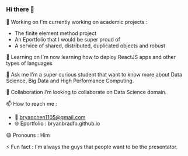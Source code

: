 ### Hi there 👋

<!--
**BryanBradfo/BryanBradfo** is a ✨ _special_ ✨ repository because its `README.md` (this file) appears on your GitHub profile.

Here are some ideas to get you started:

- 🔭 I’m currently working on ...
- 🌱 I’m currently learning ...
- 👯 I’m looking to collaborate on ...
- 🤔 I’m looking for help with ...
- 💬 Ask me about ...
- 📫 How to reach me: ...
- 😄 Pronouns: ...
- ⚡ Fun fact: ...
-->

🔭 Working on
I'm currently working on academic projects : 
- The finite element method project
- An Eportfolio that I would be super proud of
- A service of shared, distributed, duplicated objects and robust

🌱 Learning on
I'm now learning how to deploy ReactJS apps and other types of languages

💬 Ask me 
I'm a super curious student that want to know more about Data Science, Big Data and High Performance Computing.

👯 Collaboration 
I’m looking to collaborate on Data Science domain.

📫 How to reach me : 
- 📧 bryanchen1105@gmail.com
- 🌐 Eportfolio : bryanbradfo.github.io

😄 Pronouns :
Him

⚡ Fun fact : 
I'm always the guys that people want to be the presentator.
